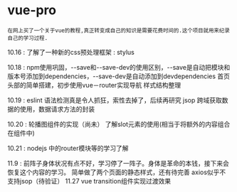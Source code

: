 # vue-pro
	在网上买了一个关于vue的教程,真正转变成自己的知识是需要花费时间的.这个项目就用来纪录自己的学习过程.

10.16 :
	了解了一种新的css预处理框架 : stylus
  
10.18 : 
	npm使用巩固，--save和--save-dev的使用区别，--save是自动把模块和版本号添加到dependencies，--save-dev是自动添加到devdependencies
	首页头部的简单搭建，初步使用vue－router实现导航
	样式结构整理

10.19 : 
	eslint 语法检测真是令人抓狂，索性去掉了，后续再研究
	jsop 跨域获取数据的使用，数据请求方法的封装
  
10.20 :
	轮播图组件的实现（尚未）
	了解slot元素的使用(相当于将额外的内容组合在组件中)

10.21 :
	nodejs 中的router模块等的学习了解

11.9 :
	前阵子身体状况有点不好，学习停了一阵子。身体是革命的本钱，接下来会恢复这个内容的学习。
	简单做了两个页面的静态样式，还有待完善
	axios似乎不支持jsop（待验证）
11.27
	vue transition组件实现过渡效果